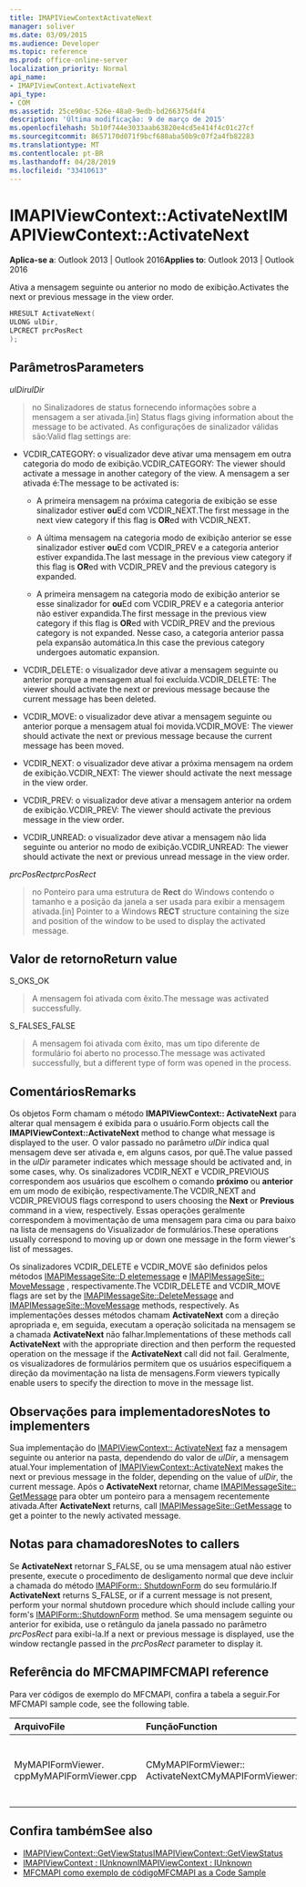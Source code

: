 ```yaml
---
title: IMAPIViewContextActivateNext
manager: soliver
ms.date: 03/09/2015
ms.audience: Developer
ms.topic: reference
ms.prod: office-online-server
localization_priority: Normal
api_name:
- IMAPIViewContext.ActivateNext
api_type:
- COM
ms.assetid: 25ce90ac-526e-48a0-9edb-bd266375d4f4
description: 'Última modificação: 9 de março de 2015'
ms.openlocfilehash: 5b10f744e3033aab63820e4cd5e414f4c01c27cf
ms.sourcegitcommit: 8657170d071f9bcf680aba50b9c07f2a4fb82283
ms.translationtype: MT
ms.contentlocale: pt-BR
ms.lasthandoff: 04/28/2019
ms.locfileid: "33410613"
---
```

# <a name="imapiviewcontextactivatenext"></a><span data-ttu-id="cf8f7-103">IMAPIViewContext::ActivateNext</span><span class="sxs-lookup"><span data-stu-id="cf8f7-103">IMAPIViewContext::ActivateNext</span></span>

<span data-ttu-id="cf8f7-104">**Aplica-se a**: Outlook 2013 | Outlook 2016</span><span class="sxs-lookup"><span data-stu-id="cf8f7-104">**Applies to**: Outlook 2013 | Outlook 2016</span></span> 
  
<span data-ttu-id="cf8f7-105">Ativa a mensagem seguinte ou anterior no modo de exibição.</span><span class="sxs-lookup"><span data-stu-id="cf8f7-105">Activates the next or previous message in the view order.</span></span> 
  
```cpp
HRESULT ActivateNext(
ULONG ulDir,
LPCRECT prcPosRect
);
```

## <a name="parameters"></a><span data-ttu-id="cf8f7-106">Parâmetros</span><span class="sxs-lookup"><span data-stu-id="cf8f7-106">Parameters</span></span>

<span data-ttu-id="cf8f7-107">_ulDir_</span><span class="sxs-lookup"><span data-stu-id="cf8f7-107">_ulDir_</span></span>
  
> <span data-ttu-id="cf8f7-108">no Sinalizadores de status fornecendo informações sobre a mensagem a ser ativada.</span><span class="sxs-lookup"><span data-stu-id="cf8f7-108">[in] Status flags giving information about the message to be activated.</span></span> <span data-ttu-id="cf8f7-109">As configurações de sinalizador válidas são:</span><span class="sxs-lookup"><span data-stu-id="cf8f7-109">Valid flag settings are:</span></span>
    
  - <span data-ttu-id="cf8f7-110">VCDIR_CATEGORY: o visualizador deve ativar uma mensagem em outra categoria do modo de exibição.</span><span class="sxs-lookup"><span data-stu-id="cf8f7-110">VCDIR_CATEGORY: The viewer should activate a message in another category of the view.</span></span> <span data-ttu-id="cf8f7-111">A mensagem a ser ativada é:</span><span class="sxs-lookup"><span data-stu-id="cf8f7-111">The message to be activated is:</span></span> 
        
    - <span data-ttu-id="cf8f7-112">A primeira mensagem na próxima categoria de exibição se esse sinalizador estiver **ou**Ed com VCDIR_NEXT.</span><span class="sxs-lookup"><span data-stu-id="cf8f7-112">The first message in the next view category if this flag is **OR**ed with VCDIR_NEXT.</span></span> 
        
    - <span data-ttu-id="cf8f7-113">A última mensagem na categoria modo de exibição anterior se esse sinalizador estiver **ou**Ed com VCDIR_PREV e a categoria anterior estiver expandida.</span><span class="sxs-lookup"><span data-stu-id="cf8f7-113">The last message in the previous view category if this flag is **OR**ed with VCDIR_PREV and the previous category is expanded.</span></span> 
        
    - <span data-ttu-id="cf8f7-114">A primeira mensagem na categoria modo de exibição anterior se esse sinalizador for **ou**Ed com VCDIR_PREV e a categoria anterior não estiver expandida.</span><span class="sxs-lookup"><span data-stu-id="cf8f7-114">The first message in the previous view category if this flag is **OR**ed with VCDIR_PREV and the previous category is not expanded.</span></span> <span data-ttu-id="cf8f7-115">Nesse caso, a categoria anterior passa pela expansão automática.</span><span class="sxs-lookup"><span data-stu-id="cf8f7-115">In this case the previous category undergoes automatic expansion.</span></span> 
        
  - <span data-ttu-id="cf8f7-116">VCDIR_DELETE: o visualizador deve ativar a mensagem seguinte ou anterior porque a mensagem atual foi excluída.</span><span class="sxs-lookup"><span data-stu-id="cf8f7-116">VCDIR_DELETE: The viewer should activate the next or previous message because the current message has been deleted.</span></span> 
        
  - <span data-ttu-id="cf8f7-117">VCDIR_MOVE: o visualizador deve ativar a mensagem seguinte ou anterior porque a mensagem atual foi movida.</span><span class="sxs-lookup"><span data-stu-id="cf8f7-117">VCDIR_MOVE: The viewer should activate the next or previous message because the current message has been moved.</span></span> 
        
  - <span data-ttu-id="cf8f7-118">VCDIR_NEXT: o visualizador deve ativar a próxima mensagem na ordem de exibição.</span><span class="sxs-lookup"><span data-stu-id="cf8f7-118">VCDIR_NEXT: The viewer should activate the next message in the view order.</span></span> 
        
  - <span data-ttu-id="cf8f7-119">VCDIR_PREV: o visualizador deve ativar a mensagem anterior na ordem de exibição.</span><span class="sxs-lookup"><span data-stu-id="cf8f7-119">VCDIR_PREV: The viewer should activate the previous message in the view order.</span></span> 
        
  - <span data-ttu-id="cf8f7-120">VCDIR_UNREAD: o visualizador deve ativar a mensagem não lida seguinte ou anterior no modo de exibição.</span><span class="sxs-lookup"><span data-stu-id="cf8f7-120">VCDIR_UNREAD: The viewer should activate the next or previous unread message in the view order.</span></span> 
    
<span data-ttu-id="cf8f7-121">_prcPosRect_</span><span class="sxs-lookup"><span data-stu-id="cf8f7-121">_prcPosRect_</span></span>
  
> <span data-ttu-id="cf8f7-122">no Ponteiro para uma estrutura de **Rect** do Windows contendo o tamanho e a posição da janela a ser usada para exibir a mensagem ativada.</span><span class="sxs-lookup"><span data-stu-id="cf8f7-122">[in] Pointer to a Windows **RECT** structure containing the size and position of the window to be used to display the activated message.</span></span> 
    
## <a name="return-value"></a><span data-ttu-id="cf8f7-123">Valor de retorno</span><span class="sxs-lookup"><span data-stu-id="cf8f7-123">Return value</span></span>

<span data-ttu-id="cf8f7-124">S_OK</span><span class="sxs-lookup"><span data-stu-id="cf8f7-124">S_OK</span></span> 
  
> <span data-ttu-id="cf8f7-125">A mensagem foi ativada com êxito.</span><span class="sxs-lookup"><span data-stu-id="cf8f7-125">The message was activated successfully.</span></span> 
    
<span data-ttu-id="cf8f7-126">S_FALSE</span><span class="sxs-lookup"><span data-stu-id="cf8f7-126">S_FALSE</span></span> 
  
> <span data-ttu-id="cf8f7-127">A mensagem foi ativada com êxito, mas um tipo diferente de formulário foi aberto no processo.</span><span class="sxs-lookup"><span data-stu-id="cf8f7-127">The message was activated successfully, but a different type of form was opened in the process.</span></span>
    
## <a name="remarks"></a><span data-ttu-id="cf8f7-128">Comentários</span><span class="sxs-lookup"><span data-stu-id="cf8f7-128">Remarks</span></span>

<span data-ttu-id="cf8f7-129">Os objetos Form chamam o método **IMAPIViewContext:: ActivateNext** para alterar qual mensagem é exibida para o usuário.</span><span class="sxs-lookup"><span data-stu-id="cf8f7-129">Form objects call the **IMAPIViewContext::ActivateNext** method to change what message is displayed to the user.</span></span> <span data-ttu-id="cf8f7-130">O valor passado no parâmetro _ulDir_ indica qual mensagem deve ser ativada e, em alguns casos, por quê.</span><span class="sxs-lookup"><span data-stu-id="cf8f7-130">The value passed in the  _ulDir_ parameter indicates which message should be activated and, in some cases, why.</span></span> <span data-ttu-id="cf8f7-131">Os sinalizadores VCDIR_NEXT e VCDIR_PREVIOUS correspondem aos usuários que escolhem o comando **próximo** ou **anterior** em um modo de exibição, respectivamente.</span><span class="sxs-lookup"><span data-stu-id="cf8f7-131">The VCDIR_NEXT and VCDIR_PREVIOUS flags correspond to users choosing the **Next** or **Previous** command in a view, respectively.</span></span> <span data-ttu-id="cf8f7-132">Essas operações geralmente correspondem à movimentação de uma mensagem para cima ou para baixo na lista de mensagens do Visualizador de formulários.</span><span class="sxs-lookup"><span data-stu-id="cf8f7-132">These operations usually correspond to moving up or down one message in the form viewer's list of messages.</span></span> 
  
<span data-ttu-id="cf8f7-133">Os sinalizadores VCDIR_DELETE e VCDIR_MOVE são definidos pelos métodos [IMAPIMessageSite::D eletemessage](imapimessagesite-deletemessage.md) e [IMAPIMessageSite:: MoveMessage](imapimessagesite-movemessage.md) , respectivamente.</span><span class="sxs-lookup"><span data-stu-id="cf8f7-133">The VCDIR_DELETE and VCDIR_MOVE flags are set by the [IMAPIMessageSite::DeleteMessage](imapimessagesite-deletemessage.md) and [IMAPIMessageSite::MoveMessage](imapimessagesite-movemessage.md) methods, respectively.</span></span> <span data-ttu-id="cf8f7-134">As implementações desses métodos chamam **ActivateNext** com a direção apropriada e, em seguida, executam a operação solicitada na mensagem se a chamada **ActivateNext** não falhar.</span><span class="sxs-lookup"><span data-stu-id="cf8f7-134">Implementations of these methods call **ActivateNext** with the appropriate direction and then perform the requested operation on the message if the **ActivateNext** call did not fail.</span></span> <span data-ttu-id="cf8f7-135">Geralmente, os visualizadores de formulários permitem que os usuários especifiquem a direção da movimentação na lista de mensagens.</span><span class="sxs-lookup"><span data-stu-id="cf8f7-135">Form viewers typically enable users to specify the direction to move in the message list.</span></span> 
  
## <a name="notes-to-implementers"></a><span data-ttu-id="cf8f7-136">Observações para implementadores</span><span class="sxs-lookup"><span data-stu-id="cf8f7-136">Notes to implementers</span></span>

<span data-ttu-id="cf8f7-137">Sua implementação do [IMAPIViewContext:: ActivateNext](imapiviewcontext-activatenext.md) faz a mensagem seguinte ou anterior na pasta, dependendo do valor de _ulDir_, a mensagem atual.</span><span class="sxs-lookup"><span data-stu-id="cf8f7-137">Your implementation of [IMAPIViewContext::ActivateNext](imapiviewcontext-activatenext.md) makes the next or previous message in the folder, depending on the value of  _ulDir_, the current message.</span></span> <span data-ttu-id="cf8f7-138">Após o **ActivateNext** retornar, chame [IMAPIMessageSite:: GetMessage](imapimessagesite-getmessage.md) para obter um ponteiro para a mensagem recentemente ativada.</span><span class="sxs-lookup"><span data-stu-id="cf8f7-138">After **ActivateNext** returns, call [IMAPIMessageSite::GetMessage](imapimessagesite-getmessage.md) to get a pointer to the newly activated message.</span></span> 
  
## <a name="notes-to-callers"></a><span data-ttu-id="cf8f7-139">Notas para chamadores</span><span class="sxs-lookup"><span data-stu-id="cf8f7-139">Notes to callers</span></span>

<span data-ttu-id="cf8f7-140">Se **ActivateNext** retornar S_FALSE, ou se uma mensagem atual não estiver presente, execute o procedimento de desligamento normal que deve incluir a chamada do método [IMAPIForm:: ShutdownForm](imapiform-shutdownform.md) do seu formulário.</span><span class="sxs-lookup"><span data-stu-id="cf8f7-140">If **ActivateNext** returns S_FALSE, or if a current message is not present, perform your normal shutdown procedure which should include calling your form's [IMAPIForm::ShutdownForm](imapiform-shutdownform.md) method.</span></span> <span data-ttu-id="cf8f7-141">Se uma mensagem seguinte ou anterior for exibida, use o retângulo da janela passado no parâmetro _prcPosRect_ para exibi-la.</span><span class="sxs-lookup"><span data-stu-id="cf8f7-141">If a next or previous message is displayed, use the window rectangle passed in the  _prcPosRect_ parameter to display it.</span></span> 
  
## <a name="mfcmapi-reference"></a><span data-ttu-id="cf8f7-142">Referência do MFCMAPI</span><span class="sxs-lookup"><span data-stu-id="cf8f7-142">MFCMAPI reference</span></span>

<span data-ttu-id="cf8f7-143">Para ver códigos de exemplo do MFCMAPI, confira a tabela a seguir.</span><span class="sxs-lookup"><span data-stu-id="cf8f7-143">For MFCMAPI sample code, see the following table.</span></span>
  
|<span data-ttu-id="cf8f7-144">**Arquivo**</span><span class="sxs-lookup"><span data-stu-id="cf8f7-144">**File**</span></span>|<span data-ttu-id="cf8f7-145">**Função**</span><span class="sxs-lookup"><span data-stu-id="cf8f7-145">**Function**</span></span>|<span data-ttu-id="cf8f7-146">**Comentário**</span><span class="sxs-lookup"><span data-stu-id="cf8f7-146">**Comment**</span></span>|
|:-----|:-----|:-----|
|<span data-ttu-id="cf8f7-147">MyMAPIFormViewer. cpp</span><span class="sxs-lookup"><span data-stu-id="cf8f7-147">MyMAPIFormViewer.cpp</span></span>  <br/> |<span data-ttu-id="cf8f7-148">CMyMAPIFormViewer:: ActivateNext</span><span class="sxs-lookup"><span data-stu-id="cf8f7-148">CMyMAPIFormViewer::ActivateNext</span></span>  <br/> |<span data-ttu-id="cf8f7-149">MFCMAPI implementa o método **IMAPIViewContext:: ActivateNext** nesta função.</span><span class="sxs-lookup"><span data-stu-id="cf8f7-149">MFCMAPI implements the **IMAPIViewContext::ActivateNext** method in this function.</span></span>  <br/> |
   
## <a name="see-also"></a><span data-ttu-id="cf8f7-150">Confira também</span><span class="sxs-lookup"><span data-stu-id="cf8f7-150">See also</span></span>

- [<span data-ttu-id="cf8f7-151">IMAPIViewContext::GetViewStatus</span><span class="sxs-lookup"><span data-stu-id="cf8f7-151">IMAPIViewContext::GetViewStatus</span></span>](imapiviewcontext-getviewstatus.md)
- [<span data-ttu-id="cf8f7-152">IMAPIViewContext : IUnknown</span><span class="sxs-lookup"><span data-stu-id="cf8f7-152">IMAPIViewContext : IUnknown</span></span>](imapiviewcontextiunknown.md)
- [<span data-ttu-id="cf8f7-153">MFCMAPI como exemplo de código</span><span class="sxs-lookup"><span data-stu-id="cf8f7-153">MFCMAPI as a Code Sample</span></span>](mfcmapi-as-a-code-sample.md)

